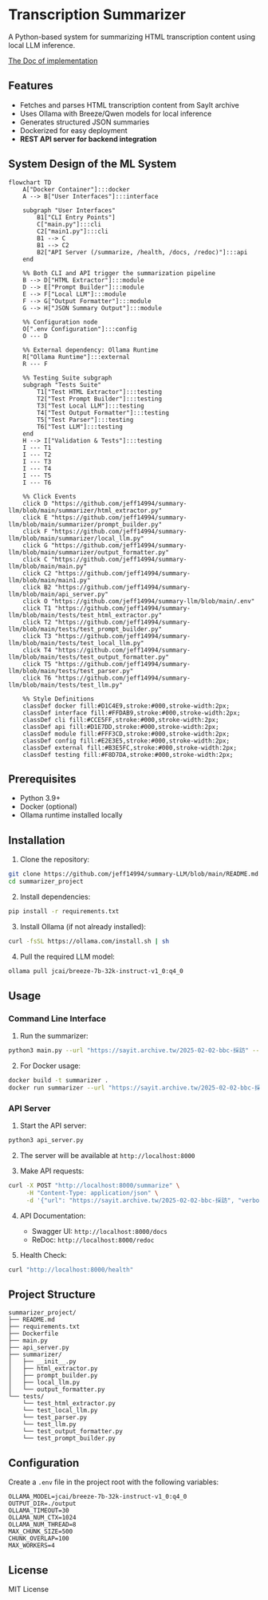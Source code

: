 # Transcription Summarizer

A Python-based system for summarizing HTML transcription content using local LLM inference.

[The Doc of implementation](https://hackmd.io/@jeff14994/rk3MDi3Cye)

## Features

- Fetches and parses HTML transcription content from SayIt archive
- Uses Ollama with Breeze/Qwen models for local inference
- Generates structured JSON summaries
- Dockerized for easy deployment
- **REST API server for backend integration**

## System Design of the ML System
```mermaid
flowchart TD
    A["Docker Container"]:::docker
    A --> B["User Interfaces"]:::interface

    subgraph "User Interfaces"
        B1["CLI Entry Points"]
        C["main.py"]:::cli
        C2["main1.py"]:::cli
        B1 --> C
        B1 --> C2
        B2["API Server (/summarize, /health, /docs, /redoc)"]:::api
    end

    %% Both CLI and API trigger the summarization pipeline
    B --> D["HTML Extractor"]:::module
    D --> E["Prompt Builder"]:::module
    E --> F["Local LLM"]:::module
    F --> G["Output Formatter"]:::module
    G --> H["JSON Summary Output"]:::module

    %% Configuration node
    O[".env Configuration"]:::config
    O --- D

    %% External dependency: Ollama Runtime
    R["Ollama Runtime"]:::external
    R --- F

    %% Testing Suite subgraph
    subgraph "Tests Suite"
        T1["Test HTML Extractor"]:::testing
        T2["Test Prompt Builder"]:::testing
        T3["Test Local LLM"]:::testing
        T4["Test Output Formatter"]:::testing
        T5["Test Parser"]:::testing
        T6["Test LLM"]:::testing
    end
    H --> I["Validation & Tests"]:::testing
    I --- T1
    I --- T2
    I --- T3
    I --- T4
    I --- T5
    I --- T6

    %% Click Events
    click D "https://github.com/jeff14994/summary-llm/blob/main/summarizer/html_extractor.py"
    click E "https://github.com/jeff14994/summary-llm/blob/main/summarizer/prompt_builder.py"
    click F "https://github.com/jeff14994/summary-llm/blob/main/summarizer/local_llm.py"
    click G "https://github.com/jeff14994/summary-llm/blob/main/summarizer/output_formatter.py"
    click C "https://github.com/jeff14994/summary-llm/blob/main/main.py"
    click C2 "https://github.com/jeff14994/summary-llm/blob/main/main1.py"
    click B2 "https://github.com/jeff14994/summary-llm/blob/main/api_server.py"
    click O "https://github.com/jeff14994/summary-llm/blob/main/.env"
    click T1 "https://github.com/jeff14994/summary-llm/blob/main/tests/test_html_extractor.py"
    click T2 "https://github.com/jeff14994/summary-llm/blob/main/tests/test_prompt_builder.py"
    click T3 "https://github.com/jeff14994/summary-llm/blob/main/tests/test_local_llm.py"
    click T4 "https://github.com/jeff14994/summary-llm/blob/main/tests/test_output_formatter.py"
    click T5 "https://github.com/jeff14994/summary-llm/blob/main/tests/test_parser.py"
    click T6 "https://github.com/jeff14994/summary-llm/blob/main/tests/test_llm.py"

    %% Style Definitions
    classDef docker fill:#D1C4E9,stroke:#000,stroke-width:2px;
    classDef interface fill:#FFDAB9,stroke:#000,stroke-width:2px;
    classDef cli fill:#CCE5FF,stroke:#000,stroke-width:2px;
    classDef api fill:#D1E7DD,stroke:#000,stroke-width:2px;
    classDef module fill:#FFF3CD,stroke:#000,stroke-width:2px;
    classDef config fill:#E2E3E5,stroke:#000,stroke-width:2px;
    classDef external fill:#B3E5FC,stroke:#000,stroke-width:2px;
    classDef testing fill:#F8D7DA,stroke:#000,stroke-width:2px;

```
## Prerequisites

- Python 3.9+
- Docker (optional)
- Ollama runtime installed locally

## Installation

1. Clone the repository:
```bash
git clone https://github.com/jeff14994/summary-LLM/blob/main/README.md
cd summarizer_project
```

2. Install dependencies:
```bash
pip install -r requirements.txt
```

3. Install Ollama (if not already installed):
```bash
curl -fsSL https://ollama.com/install.sh | sh
```

4. Pull the required LLM model:
```bash
ollama pull jcai/breeze-7b-32k-instruct-v1_0:q4_0
```

## Usage

### Command Line Interface

1. Run the summarizer:
```bash
python3 main.py --url "https://sayit.archive.tw/2025-02-02-bbc-採訪" --verbose
```

2. For Docker usage:
```bash
docker build -t summarizer .
docker run summarizer --url "https://sayit.archive.tw/2025-02-02-bbc-採訪"
```

### API Server

1. Start the API server:
```bash
python3 api_server.py
```

2. The server will be available at `http://localhost:8000`

3. Make API requests:
```bash
curl -X POST "http://localhost:8000/summarize" \
     -H "Content-Type: application/json" \
     -d '{"url": "https://sayit.archive.tw/2025-02-02-bbc-採訪", "verbose": true}'
```

4. API Documentation:
   - Swagger UI: `http://localhost:8000/docs`
   - ReDoc: `http://localhost:8000/redoc`

5. Health Check:
```bash
curl "http://localhost:8000/health"
```

## Project Structure

```
summarizer_project/
├── README.md
├── requirements.txt
├── Dockerfile
├── main.py
├── api_server.py
├── summarizer/
│   ├── __init__.py
│   ├── html_extractor.py
│   ├── prompt_builder.py
│   ├── local_llm.py
│   └── output_formatter.py
└── tests/
    └── test_html_extractor.py   
    └── test_local_llm.py        
    └── test_parser.py
    └── test_llm.py              
    └── test_output_formatter.py 
    └── test_prompt_builder.py
```

## Configuration

Create a `.env` file in the project root with the following variables:
```
OLLAMA_MODEL=jcai/breeze-7b-32k-instruct-v1_0:q4_0
OUTPUT_DIR=./output
OLLAMA_TIMEOUT=30
OLLAMA_NUM_CTX=1024
OLLAMA_NUM_THREAD=8
MAX_CHUNK_SIZE=500
CHUNK_OVERLAP=100
MAX_WORKERS=4
```

## License

MIT License 
